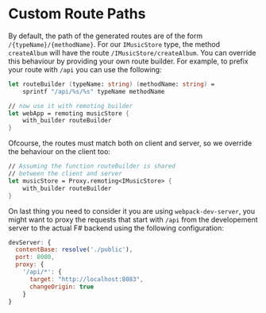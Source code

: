 # Custom Route Paths 

By default, the path of the generated routes are of the form `/{typeName}/{methodName}`. For our `IMusicStore` type, the method `createAlbum` will have the route `/IMusicStore/createAlbum`. You can override this behaviour by providing your own route builder. For example, to prefix your route with `/api` you can use the following:

```fs
let routeBuilder (typeName: string) (methodName: string) = 
    sprintf "/api/%s/%s" typeName methodName

// now use it with remoting builder
let webApp = remoting musicStore {
    with_builder routeBuilder
}
```
Ofcourse, the routes must match both on client and server, so we override the behaviour on the client too:
```fs
// Assuming the function routeBuilder is shared 
// between the client and server
let musicStore = Proxy.remoting<IMusicStore> {
    with_builder routeBuilder
}
```
On last thing you need to consider it you are using `webpack-dev-server`, you might want to proxy the requests that start with `/api` from the developement server to the actual F# backend using the following configuration:
```js
devServer: {
  contentBase: resolve('./public'),
  port: 8080,
  proxy: {
    '/api/*': {
      target: "http://localhost:8083",
      changeOrigin: true
    }
}
```